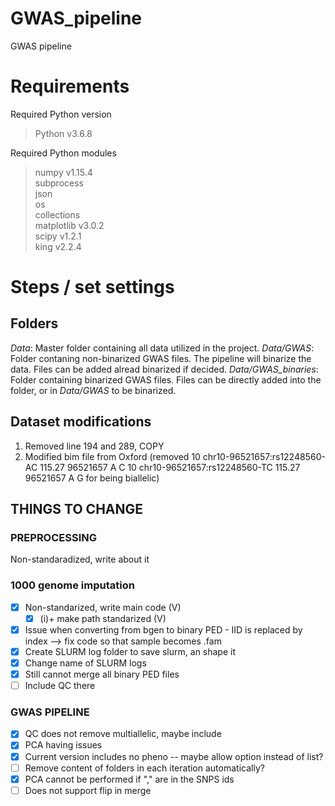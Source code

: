 # GWAS_pipeline
GWAS pipeline 

# Requirements
Required Python version
> Python v3.6.8 

Required Python modules
> numpy v1.15.4 <br>
> subprocess <br>
> json <br>
> os <br>
> collections <br>
> matplotlib v3.0.2 <br>
> scipy v1.2.1 <br>
> king v2.2.4 <br>

# Steps / set settings

## Folders
_Data_: Master folder containing all data utilized in the project. 
_Data/GWAS_: Folder contaning non-binarized GWAS files. The pipeline will binarize the data. Files can be added alread binarized if decided.
_Data/GWAS\_binaries_: Folder containing binarized GWAS files. Files can be directly added into the folder, or in _Data/GWAS_ to be binarized. 

## Dataset modifications
1. Removed line 194 and 289, COPY
2. Modified bim file from Oxford (removed
10	chr10-96521657:rs12248560-AC	115.27	96521657	A	C
10	chr10-96521657:rs12248560-TC	115.27	96521657	A	G 
for being biallelic)

## THINGS TO CHANGE 

### PREPROCESSING 
Non-standaradized, write about it 

### 1000 genome imputation 
- [X] Non-standarized, write main code (V)
  - [X]   (i)+ make path standarized (V)
- [X] Issue when converting from bgen to binary PED - IID is replaced by index --> fix code so that sample becomes .fam
- [X] Create SLURM log folder to save slurm, an shape it
- [X] Change name of SLURM logs
- [X] Still cannot merge all binary PED files
- [ ] Include QC there 

### GWAS PIPELINE
- [X] QC does not remove multiallelic, maybe include
- [X] PCA having issues
- [X] Current version includes no pheno -- maybe allow option instead of list?
- [ ] Remove content of folders in each iteration automatically?
- [X] PCA cannot be performed if "," are in the SNPS ids 
- [ ] Does not support flip in merge